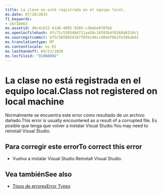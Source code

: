 ```yaml
---
title: La clase no está registrada en el equipo local.
ms.date: 07/20/2015
f1_keywords:
- vbrID463
ms.assetid: 40c4c622-41d8-4005-9303-c30abe0707bb
ms.openlocfilehash: 4fc71c5385d64711aa58c18f03b4f0168d6310c1
ms.sourcegitcommit: bf5c5850654187705bc94cc40ebfb62fe346ab02
ms.translationtype: MT
ms.contentlocale: es-ES
ms.lasthandoff: 09/23/2020
ms.locfileid: "91060892"
---
```

# <a name="class-not-registered-on-local-machine"></a><span data-ttu-id="61c28-102">La clase no está registrada en el equipo local.</span><span class="sxs-lookup"><span data-stu-id="61c28-102">Class not registered on local machine</span></span>

<span data-ttu-id="61c28-103">Normalmente se encuentra este error como resultado de un archivo dañado.</span><span class="sxs-lookup"><span data-stu-id="61c28-103">This error is usually encountered as a result of a corrupted file.</span></span> <span data-ttu-id="61c28-104">Es posible que tenga que volver a instalar Visual Studio.</span><span class="sxs-lookup"><span data-stu-id="61c28-104">You may need to reinstall Visual Studio.</span></span>  
  
## <a name="to-correct-this-error"></a><span data-ttu-id="61c28-105">Para corregir este error</span><span class="sxs-lookup"><span data-stu-id="61c28-105">To correct this error</span></span>  
  
- <span data-ttu-id="61c28-106">Vuelva a instalar Visual Studio.</span><span class="sxs-lookup"><span data-stu-id="61c28-106">Reinstall Visual Studio.</span></span>  
  
## <a name="see-also"></a><span data-ttu-id="61c28-107">Vea también</span><span class="sxs-lookup"><span data-stu-id="61c28-107">See also</span></span>

- [<span data-ttu-id="61c28-108">Tipos de errores</span><span class="sxs-lookup"><span data-stu-id="61c28-108">Error Types</span></span>](../programming-guide/language-features/error-types.md)
